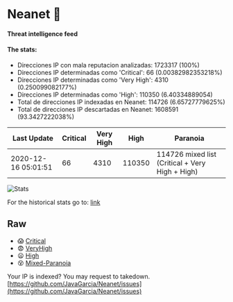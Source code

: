 # Neanet :hocho:
#### Threat intelligence feed
#### The stats:

- Direcciones IP con mala reputacion analizadas: 1723317 (100%)
- Direcciones IP determinadas como 'Critical':  66 (0.00382982353218%)
- Direcciones IP determinadas como 'Very High':  4310 (0.250099082177%)
- Direcciones IP determinadas como 'High':  110350 (6.40334889054)
- Total de direcciones IP indexadas en Neanet:  114726 (6.65727779625%)
- Total de direcciones IP descartadas en Neanet:  1608591 (93.3427222038%)

| Last Update | Critical | Very High | High | Paranoia |
| --- | --- | --- | --- | --- |
| 2020-12-16 05:01:51 | 66 | 4310 | 110350 | 114726 mixed list (Critical + Very High + High)|

![Stats](https://docs.google.com/spreadsheets/d/e/2PACX-1vSnaNMIXVabIpDJjufMlzH7poXnshF3mgd8Is1g9ytUEzVsP5my4Trn8f-xkoLLQ38xpL3HtmUexLo6/pubchart?oid=501124687&format=image)

For the historical stats go to: [link](/stats.csv)
## Raw
- :scream: [Critical](https://raw.githubusercontent.com/JavaGarcia/Neanet/master/blacklists/neanet_critical.txt)
- :fearful: [VeryHigh](https://raw.githubusercontent.com/JavaGarcia/Neanet/master/blacklists/neanet_veryHigh.txtt)
- :frowning: [High](https://raw.githubusercontent.com/JavaGarcia/Neanet/master/blacklists/neanet_high.txt)
- :dizzy_face: [Mixed-Paranoia](https://raw.githubusercontent.com/JavaGarcia/Neanet/master/blacklists/neanet_all.txt)


Your IP is indexed? You may request to takedown. [https://github.com/JavaGarcia/Neanet/issues](https://github.com/JavaGarcia/Neanet/issues)



























































































































































































































































































































































































































































































































































































































































































































































































































































































































































































































































































































































































































































































































































































































































































































































































































































































































































































































































































































































































































































































































































































































































































































































































































































































































































































































































































































































































































































































































